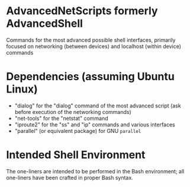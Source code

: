 # AdvancedNetScripts formerly AdvancedShell
Commands for the most advanced possible shell interfaces, primarily focused on networking (between devices) and localhost (within device) commands
# Dependencies (assuming Ubuntu Linux)
+ "dialog" for the "dialog" command of the most advanced script (ask before execution of the networking commands)
+ "net-tools" for the "netstat" command
+ "iproute2" for the "ss" and "ip" commands and various interfaces
+ "parallel" (or equivalent package) for GNU `parallel`
# Intended Shell Environment
The one-liners are intended to be performed in the Bash environment; all one-liners have been crafted in proper Bash syntax.

